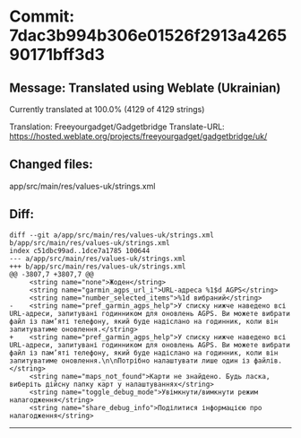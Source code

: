 # Commit: 7dac3b994b306e01526f2913a426590171bff3d3
## Message: Translated using Weblate (Ukrainian)

Currently translated at 100.0% (4129 of 4129 strings)

Translation: Freeyourgadget/Gadgetbridge
Translate-URL: https://hosted.weblate.org/projects/freeyourgadget/gadgetbridge/uk/
## Changed files:
app/src/main/res/values-uk/strings.xml

## Diff:
```
diff --git a/app/src/main/res/values-uk/strings.xml b/app/src/main/res/values-uk/strings.xml
index c51dbc99ad..1dce7a1785 100644
--- a/app/src/main/res/values-uk/strings.xml
+++ b/app/src/main/res/values-uk/strings.xml
@@ -3807,7 +3807,7 @@
     <string name="none">Жоден</string>
     <string name="garmin_agps_url_i">URL-адреса %1$d AGPS</string>
     <string name="number_selected_items">%1d вибраний</string>
-    <string name="pref_garmin_agps_help">У списку нижче наведено всі URL-адреси, запитувані годинником для оновлень AGPS. Ви можете вибрати файл із пам’яті телефону, який буде надіслано на годинник, коли він запитуватиме оновлення.</string>
+    <string name="pref_garmin_agps_help">У списку нижче наведено всі URL-адреси, запитувані годинником для оновлень AGPS. Ви можете вибрати файл із пам’яті телефону, який буде надіслано на годинник, коли він запитуватиме оновлення.\n\nПотрібно налаштувати лише один із файлів.</string>
     <string name="maps_not_found">Карти не знайдено. Будь ласка, виберіть дійсну папку карт у налаштуваннях</string>
     <string name="toggle_debug_mode">Увімкнути/вимкнути режим налагодження</string>
     <string name="share_debug_info">Поділитися інформацією про налагодження</string>
```
-----------------------------------
